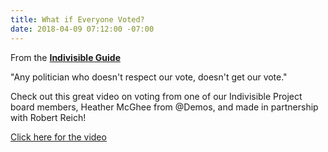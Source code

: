 ```yaml
---
title: What if Everyone Voted?
date: 2018-04-09 07:12:00 -07:00
---
```


From the [**Indivisible Guide**](https://www.facebook.com/indivisibleguide/?hc_ref=ARRJZvf6PMUDyy1YRqy7MnbzeC7cSqh-jmOcbFDhyj6TxLBcGn3aaIEBDstayhn9azQ&fref=nf)

"Any politician who doesn't respect our vote, doesn't get our vote." 

Check out this great video on voting from one of our Indivisible Project board members, Heather McGhee from @Demos, and made in partnership with Robert Reich!

[Click here for the video](https://www.facebook.com/indivisibleguide/videos/1919213654757888/UzpfSTcwNzY0NjAxMjczOTcyMTo5NzI0MDM4OTI5MzA1OTc/)

